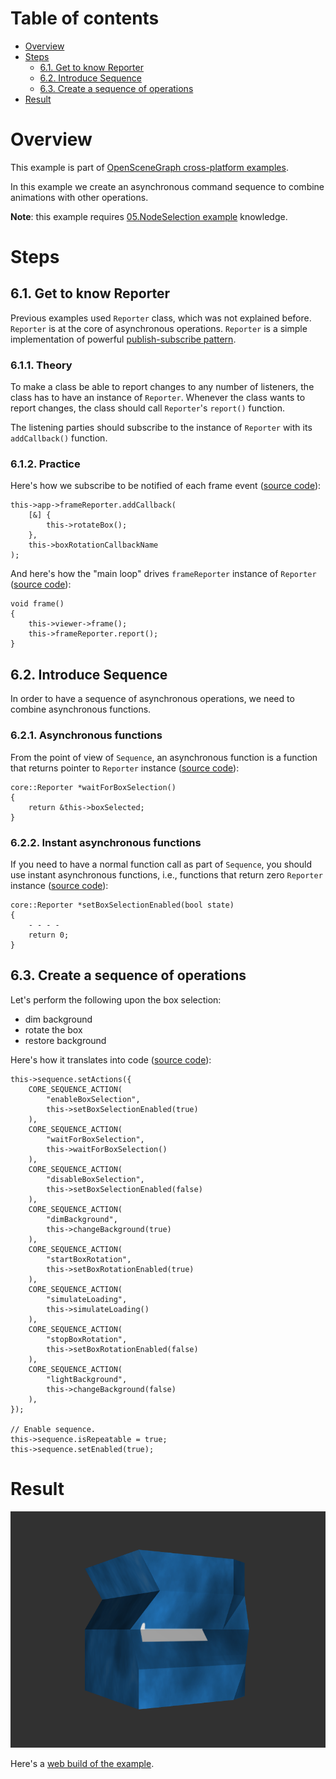 
# Table of contents

* [Overview](#overview)
* [Steps](#steps)
    * [6.1. Get to know Reporter](#reporter)
    * [6.2. Introduce Sequence](#sequence)
    * [6.3. Create a sequence of operations](#operations-sequence)
* [Result](#result)

<a name="overview"/>

# Overview

This example is part of [OpenSceneGraph cross-platform examples][osgcpe].

In this example we create an asynchronous command sequence to combine
animations with other operations.

**Note**: this example requires [05.NodeSelection example][ex05] knowledge.

<a name="steps"/>

# Steps

<a name="reporter"/>

## 6.1. Get to know Reporter

Previous examples used `Reporter` class, which was not explained before.
`Reporter` is at the core of asynchronous operations. `Reporter` is a simple
implementation of powerful [publish-subscribe pattern][pattern].

### 6.1.1. Theory

To make a class be able to report changes to any number of
listeners, the class has to have an instance of `Reporter`. Whenever the class
wants to report changes, the class should call `Reporter`'s `report()`
function.

The listening parties should subscribe to the instance
of `Reporter` with its `addCallback()` function.

### 6.1.2. Practice

Here's how we subscribe to be notified of each frame event
([source code][reporter-subscription]):

```
this->app->frameReporter.addCallback(
    [&] {
        this->rotateBox();
    },
    this->boxRotationCallbackName
);
```

And here's how the "main loop" drives `frameReporter` instance of `Reporter`
([source code][reporter-reporting]):

```
void frame()
{
    this->viewer->frame();
    this->frameReporter.report();
}
```

<a name="sequence"/>

## 6.2. Introduce Sequence

In order to have a sequence of asynchronous operations, we need
to combine asynchronous functions.

### 6.2.1. Asynchronous functions

From the point of view of `Sequence`, an asynchronous function is a function
that returns pointer to `Reporter` instance ([source code][async-func]):

```
core::Reporter *waitForBoxSelection()
{
    return &this->boxSelected;
}
```

### 6.2.2. Instant asynchronous functions

If you need to have a normal function call as part of `Sequence`, you should
use instant asynchronous functions, i.e., functions that return zero
`Reporter` instance ([source code][async-func-instant]):

```
core::Reporter *setBoxSelectionEnabled(bool state)
{
	- - - -
    return 0;
}
```

<a name="operations-sequence"/>

## 6.3. Create a sequence of operations

Let's perform the following upon the box selection:

* dim background
* rotate the box
* restore background

Here's how it translates into code ([source code][sequence-sample]):

```
this->sequence.setActions({
    CORE_SEQUENCE_ACTION(
        "enableBoxSelection",
        this->setBoxSelectionEnabled(true)
    ),
    CORE_SEQUENCE_ACTION(
        "waitForBoxSelection",
        this->waitForBoxSelection()
    ),
    CORE_SEQUENCE_ACTION(
        "disableBoxSelection",
        this->setBoxSelectionEnabled(false)
    ),
    CORE_SEQUENCE_ACTION(
        "dimBackground",
        this->changeBackground(true)
    ),
    CORE_SEQUENCE_ACTION(
        "startBoxRotation",
        this->setBoxRotationEnabled(true)
    ),
    CORE_SEQUENCE_ACTION(
        "simulateLoading",
        this->simulateLoading()
    ),
    CORE_SEQUENCE_ACTION(
        "stopBoxRotation",
        this->setBoxRotationEnabled(false)
    ),
    CORE_SEQUENCE_ACTION(
        "lightBackground",
        this->changeBackground(false)
    ),
});

// Enable sequence.
this->sequence.isRepeatable = true;
this->sequence.setEnabled(true);
```

<a name="result"/>

# Result

![Screenshot](shot.png)

Here's a [web build of the example][web-build].

[osgcpe]: https://github.com/OGStudio/openscenegraph-cross-platform-examples
[ex05]: ../05.NodeSelection
[pattern]: https://en.wikipedia.org/wiki/Publish%E2%80%93subscribe_pattern
[reporter-subscription]: desktop/src/main.h#L471
[reporter-reporting]: desktop/src/main.h#L153
[async-func]: desktop/src/main.h#L454
[async-func-instant]: desktop/src/main.h#L441
[sequence-sample]: desktop/src/main.h#L396


[web-build]: https://ogstudio.github.io/openscenegraph-cross-platform-examples-web-builds/examples/06/ex06-command-sequence.html
